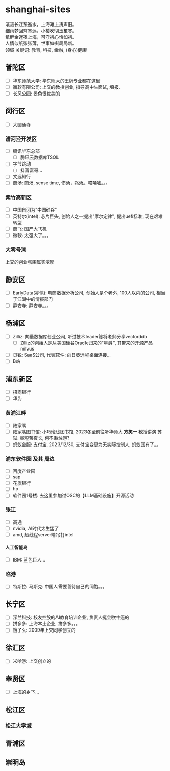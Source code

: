 # shanghai-sites
滚滚长江东逝水，上海滩上涛声旧。\
细雨梦回鸡塞远，小楼吹彻玉笙寒。\
纸醉金迷夜上海，可守初心恰如初。\
人情似纸张张薄，世事如棋局局新。\
领域 关键词: 教育, 科技, 金融, (身心)健康
## 普陀区
- [ ] 华东师范大学: 华东师大的王牌专业都在这里
- [ ] 赢软有限公司: 上交的教授创业, 指导高中生面试, 填报. 
- [ ] 长风公园: 景色很优美的
## 闵行区
- [ ] 大圆通寺
### 漕河泾开发区
- [ ] 腾讯华东总部
  - [ ] 腾讯云数据库TSQL
- [ ] 字节跳动
  - [ ] 抖音富哥...
- [ ] 文远知行
- [ ] 商汤: 商汤, sense time, 伤汤，殇汤。哎唏嘘。。。 
### 紫竹高新区
- [ ] 中国自诩为"中国硅谷"
- [ ] 英特尔(intel): 芯片巨头, 创始人之一提出"摩尔定律", 提出uefi标准, 现在艰难转型
- [ ] 商飞: 国产大飞机
- [ ] 微软: 太强大了。。。
### 大零号湾
上交的创业氛围属实浓厚
## 静安区
- [ ] EarlyData(亦恺): 电商数据分析公司, 创始人是个老外, 100人以内的公司, 相当于江湖中的情报部门
- [ ] 静安寺: 静安寺。。。
## 杨浦区
- [ ] Zilliz: 向量数据库创业公司, 听过技术leader陈将老师分享vectorddb
  - [ ] Zilliz的创始人是从美国硅谷Oracle归来的"星爵", 其带来的开源产品milvus
- [ ] 贝锐: SaaS公司, 代表软件: 向日葵远程桌面连接...
- [ ] B站
## 浦东新区
- [ ] 招商银行
- [ ] 华为
### 黄浦江畔
- [ ] 陆家嘴
- [ ] 陆家嘴图书馆: 小巧玲珑图书馆, 2023冬至前往听华师大 **方笑一** 教授讲演 苏轼. 昼短苦夜长, 何不秉烛游?
- [ ] 蚂蚁金服: 支付宝. 2023/12/30, 支付宝变更为无实际控制人, 蚂蚁国有了。。
### 浦东软件园 及其 周边
- [ ] 百度产业园
- [ ] sap
- [ ] 花旗银行
- [ ] hp
- [ ] 软件园1号楼: 去这里参加过OSC的【LLM基础设施】开源活动
### 张江
- [ ] 高通
- [ ] nvidia, AI时代太生猛了
- [ ] amd, 超线程server端吊打intel
#### 人工智能岛
- [ ] IBM: 蓝色巨人...
### 临港
- [ ] 特斯拉: 马斯克: 中国人需要善待自己的同胞。。。
## 长宁区
- [ ] 深兰科技: 校友控股的AI教育培训企业, 负责人挺会吹牛逼的
- [ ] 拼多多: 上海本土企业, 拼多多。。。
- [ ] 饿了么: 2009年上交同学创立的
## 徐汇区
- [ ] 米哈游: 上交创立的
## 奉贤区
- [ ] 上海的乡下...
## 松江区
### 松江大学城
## 青浦区
## 崇明岛
